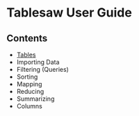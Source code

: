 Tablesaw User Guide
===================

## Contents

* [Tables](https://jtablesaw.github.io/tablesaw/userguide/tables)
* Importing Data
* Filtering (Queries)
* Sorting
* Mapping
* Reducing
* Summarizing
* Columns